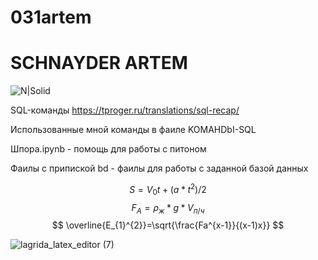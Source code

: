 # 031artem
# SCHNAYDER ARTEM 
![N|Solid](https://encrypted-tbn0.gstatic.com/images?q=tbn:ANd9GcS9xYyNi2paBBBDQtbowf_3FQZqZURfEKegengi-MHzAt452Gc3ajq9mfpM8DzT-_UPcOA&usqp=CAU)



SQL-команды https://tproger.ru/translations/sql-recap/


Использованные мной команды в фаиле KOMAHDbI-SQL


Шпора.ipynb - помощь для работы с питоном


Фаилы с припиской bd - фаилы для работы с заданной базой данных

$$ S=V_{0}t +(a*t^{2})/2 $$
$$ F_{A}=ρ_{ж}*g*V_{п/ч} $$
$$ \overline{E_{1}^{2}}=\sqrt{\frac{Fa^{x-1}}{(x-1)x}} $$

![lagrida_latex_editor (7)](https://user-images.githubusercontent.com/114712753/201246727-6c5c4268-9004-4b52-b0e8-7f626feaf818.png)
